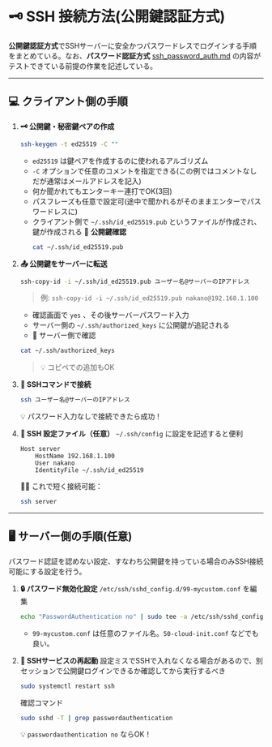 # 🗝️ SSH 接続方法(公開鍵認証方式)

**公開鍵認証方式**でSSHサーバーに安全かつパスワードレスでログインする手順をまとめている。なお、**パスワード認証方式** [ssh_password_auth.md](./ssh_password_auth.md) の内容がテストできている前提の作業を記述している。

---

## 💻 クライアント側の手順

1. **🗝️ 公開鍵・秘密鍵ペアの作成**

    ```bash
    ssh-keygen -t ed25519 -C ""
    ```

    - `ed25519` は鍵ペアを作成するのに使われるアルゴリズム
    - `-C` オプションで任意のコメントを指定できる(この例ではコメントなしだが通常はメールアドレスを記入)
    - 何か聞かれてもエンターキー連打でOK(3回)
    - パスフレーズも任意で設定可(途中で聞かれるがそのままエンターでパスワードレスに)
    - クライアント側で `~/.ssh/id_ed25519.pub` というファイルが作成され、鍵が作成される
    📄 **公開鍵確認**
        ```bash
        cat ~/.ssh/id_ed25519.pub
        ```


2. **📤 公開鍵をサーバーに転送**

    ```bash
    ssh-copy-id -i ~/.ssh/id_ed25519.pub ユーザー名@サーバーのIPアドレス
    ```
    > 例: `ssh-copy-id -i ~/.ssh/id_ed25519.pub nakano@192.168.1.100`

    - 確認画面で `yes` 、その後サーバーパスワード入力
    - サーバー側の `~/.ssh/authorized_keys` に公開鍵が追記される
    - 🔎 サーバー側で確認
    ```bash
    cat ~/.ssh/authorized_keys
    ```
    > 💡 コピペでの追加もOK

3. **🔗 SSHコマンドで接続**
    ```bash
    ssh ユーザー名@サーバーのIPアドレス
    ```
    💡 パスワード入力なしで接続できたら成功！

4. **📁 SSH 設定ファイル（任意）**
   `~/.ssh/config` に設定を記述すると便利

    ```config
    Host server
        HostName 192.168.1.100
        User nakano
        IdentityFile ~/.ssh/id_ed25519
    ```

    🏃‍♂️ これで短く接続可能：

    ```bash
    ssh server
    ```

---

## 🖥️ サーバー側の手順(任意)

パスワード認証を認めない設定、すなわち公開鍵を持っている場合のみSSH接続可能にする設定を行う。

1. **🔒 パスワード無効化設定**
    `/etc/ssh/sshd_config.d/99-mycustom.conf` を編集
    ```bash
    echo "PasswordAuthentication no" | sudo tee -a /etc/ssh/sshd_config.d/99-mycustom.conf
    ```
    - `99-mycustom.conf` は任意のファイル名。`50-cloud-init.conf` などでも良い。

2. **🚀 SSHサービスの再起動**
設定ミスでSSHで入れなくなる場合があるので、別セッションで公開鍵ログインできるか確認してから実行するべき
    ```bash
    sudo systemctl restart ssh
    ```
    確認コマンド
    ```bash
    sudo sshd -T | grep passwordauthentication
    ```
    💡 `passwordauthentication no` ならOK！





